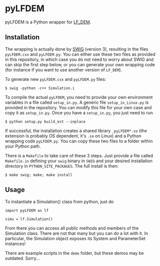 # pyLFDEM

pyLFDEM is a Python wrapper for [LF_DEM](https://github.com/rmari/LF_DEM).

## Installation

The wrapping is actually done by [SWIG](http://www.swig.org/) (version 3),
resulting in the files `pyLFDEM.cxx` and `pyLFDEM.py`.
You can either use these two files as provided in this repository,
in which case you do not need to worry about SWIG and can skip the first step below,
or you can generate your own wrapping code
(for instance if you want to use another version of `LF_DEM`).

To generate new `pyLFDEM.cxx` and `pyLFDEM.py` files:

`$ swig -python -c++ Simulation.i`

To compile the actual `pyLFDEM`, you need to provide your own environment
variables in a file called `setup_in.py`.
A generic file `setup_in_Linux.py` is provided in the repository.
You can modify this file for your own case and copy it as `setup_in.py`.
Once you have a `setup_in.py`, you just need to run

`$ python setup.py build_ext --inplace`

If successful, the installation creates a shared library
`_pyLFDEM*.so` (the extension is probably OS dependent, it's `.so` on Linux)
and a Python wrapping code `pyLFDEM.py`.
You can copy these two files to a folder within your Python path.

There is a `Makefile` to take care of these 3 steps.
Just provide a file called `Makefile.in` defining your `swig` binary in `SWIG`
and your desired installation directory in `PYTHON_SITE_PACKAGES`.
The full install is then:

`$ make swig; make; make install`


## Usage

To instantiate a Simulation() class from python, just do
```
import pyLFDEM as lf

simu = lf.Simulation()
```

From there you can access all public
methods and members of the Simulation class.
There are not that many but you can
do a lot with it. In particular, the Simulation object exposes its
System and ParameterSet instances!

There are example scripts in the `demo` folder, but these demos
may be outdated. Sorry...
